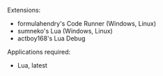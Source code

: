 Extensions:

- formulahendry's Code Runner (Windows, Linux)
- sumneko's Lua (Windows, Linux)
- actboy168's Lua Debug

Applications required:

- Lua, latest